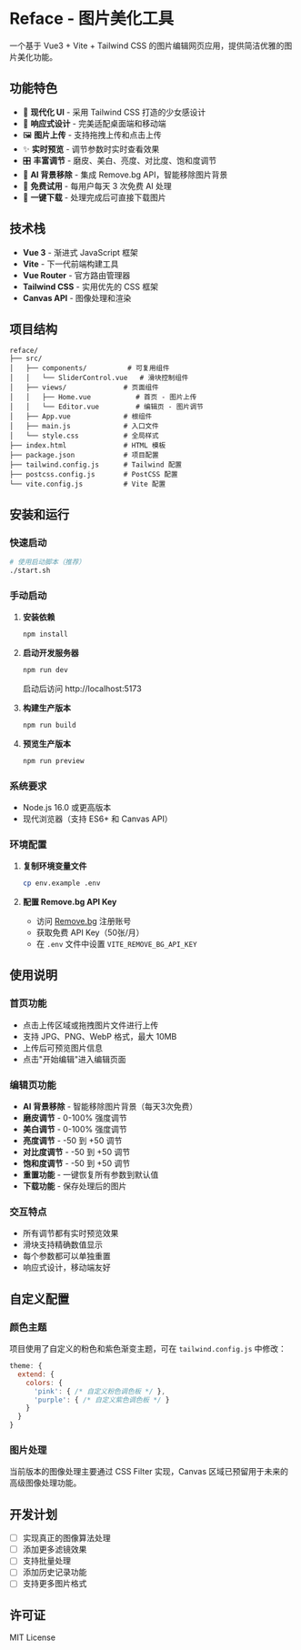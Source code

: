 # Reface - 图片美化工具

一个基于 Vue3 + Vite + Tailwind CSS 的图片编辑网页应用，提供简洁优雅的图片美化功能。

## 功能特色

- 🎨 **现代化 UI** - 采用 Tailwind CSS 打造的少女感设计
- 📱 **响应式设计** - 完美适配桌面端和移动端
- 🖼️ **图片上传** - 支持拖拽上传和点击上传
- ✨ **实时预览** - 调节参数时实时查看效果
- 🎛️ **丰富调节** - 磨皮、美白、亮度、对比度、饱和度调节
- 🤖 **AI 背景移除** - 集成 Remove.bg API，智能移除图片背景
- 🎁 **免费试用** - 每用户每天 3 次免费 AI 处理
- 💾 **一键下载** - 处理完成后可直接下载图片

## 技术栈

- **Vue 3** - 渐进式 JavaScript 框架
- **Vite** - 下一代前端构建工具
- **Vue Router** - 官方路由管理器
- **Tailwind CSS** - 实用优先的 CSS 框架
- **Canvas API** - 图像处理和渲染

## 项目结构

```
reface/
├── src/
│   ├── components/          # 可复用组件
│   │   └── SliderControl.vue   # 滑块控制组件
│   ├── views/              # 页面组件
│   │   ├── Home.vue           # 首页 - 图片上传
│   │   └── Editor.vue         # 编辑页 - 图片调节
│   ├── App.vue             # 根组件
│   ├── main.js             # 入口文件
│   └── style.css           # 全局样式
├── index.html              # HTML 模板
├── package.json            # 项目配置
├── tailwind.config.js      # Tailwind 配置
├── postcss.config.js       # PostCSS 配置
└── vite.config.js          # Vite 配置
```

## 安装和运行

### 快速启动
```bash
# 使用启动脚本（推荐）
./start.sh
```

### 手动启动
1. **安装依赖**
   ```bash
   npm install
   ```

2. **启动开发服务器**
   ```bash
   npm run dev
   ```
   启动后访问 http://localhost:5173

3. **构建生产版本**
   ```bash
   npm run build
   ```

4. **预览生产版本**
   ```bash
   npm run preview
   ```

### 系统要求
- Node.js 16.0 或更高版本
- 现代浏览器（支持 ES6+ 和 Canvas API）

### 环境配置
1. **复制环境变量文件**
   ```bash
   cp env.example .env
   ```

2. **配置 Remove.bg API Key**
   - 访问 [Remove.bg](https://www.remove.bg/api) 注册账号
   - 获取免费 API Key（50张/月）
   - 在 `.env` 文件中设置 `VITE_REMOVE_BG_API_KEY`

## 使用说明

### 首页功能
- 点击上传区域或拖拽图片文件进行上传
- 支持 JPG、PNG、WebP 格式，最大 10MB
- 上传后可预览图片信息
- 点击"开始编辑"进入编辑页面

### 编辑页功能
- **AI 背景移除** - 智能移除图片背景（每天3次免费）
- **磨皮调节** - 0-100% 强度调节
- **美白调节** - 0-100% 强度调节
- **亮度调节** - -50 到 +50 调节
- **对比度调节** - -50 到 +50 调节
- **饱和度调节** - -50 到 +50 调节
- **重置功能** - 一键恢复所有参数到默认值
- **下载功能** - 保存处理后的图片

### 交互特点
- 所有调节都有实时预览效果
- 滑块支持精确数值显示
- 每个参数都可以单独重置
- 响应式设计，移动端友好

## 自定义配置

### 颜色主题
项目使用了自定义的粉色和紫色渐变主题，可在 `tailwind.config.js` 中修改：

```javascript
theme: {
  extend: {
    colors: {
      'pink': { /* 自定义粉色调色板 */ },
      'purple': { /* 自定义紫色调色板 */ }
    }
  }
}
```

### 图片处理
当前版本的图像处理主要通过 CSS Filter 实现，Canvas 区域已预留用于未来的高级图像处理功能。

## 开发计划

- [ ] 实现真正的图像算法处理
- [ ] 添加更多滤镜效果
- [ ] 支持批量处理
- [ ] 添加历史记录功能
- [ ] 支持更多图片格式

## 许可证

MIT License